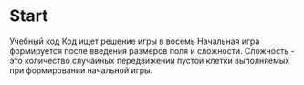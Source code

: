 # Start
  Учебный код
  Код ищет решение игры в восемь
  Начальная игра формируется после введения размеров поля и сложности. 
  Сложность - это количество случайных передвижений пустой клетки выполняемых при формировании начальной игры.
